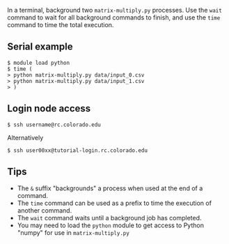 In a terminal, background two `matrix-multiply.py` processes. Use the
`wait` command to wait for all background commands to finish, and use
the `time` command to time the total execution.

## Serial example

    $ module load python
    $ time (
    > python matrix-multiply.py data/input_0.csv
    > python matrix-multiply.py data/input_1.csv
    > )

## Login node access

    $ ssh username@rc.colorado.edu

Alternatively

    $ ssh user00xx@tutorial-login.rc.colorado.edu

## Tips

* The `&` suffix "backgrounds" a process when used at the end of a
  command.
* The `time` command can be used as a prefix to time the execution of
  another command.
* The `wait` command waits until a background job has completed.
* You may need to load the `python` module to get access to Python
  "numpy" for use in `matrix-multiply.py`

